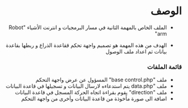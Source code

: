 <h1 dir="rtl"> الوصف </h1>

<div dir="rtl">

- الملف الخاص بالمهمة الثانية في مسار البرمجيات و انترنت الأشياء  "Robot arm"

- الهدف من هذه المهمة هو تصميم واجهة تحكم ققاعدة الذراع و ربطها بقاعدة بيانات ثم اعداد ملف الوصول

</div>


<h3 dir="rtl"> قائمة الملفات </h3>

<div dir="rtl">

- ملف "base control.php" المسؤول عن عرض واجهة التحكم 
- ملف "data.php يتم استدعاءه لارسال البيانات و تسجيلها في قاعدة البيانات
- ملف "direction" يقوم بقراءة اتجاه الحركة المسجل في قاعدة البيانات
- اضافة الى صورة مأخوذة من قاعدة البيانات وأخرى من واجهة التحكم

  
</div>
